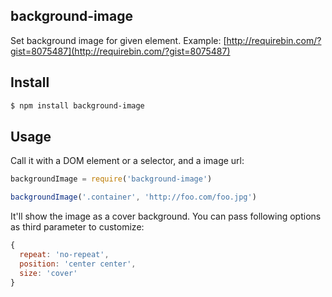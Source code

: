## background-image

Set background image for given element. Example: [http://requirebin.com/?gist=8075487](http://requirebin.com/?gist=8075487)

## Install

```bash
$ npm install background-image
```

## Usage

Call it with a DOM element or a selector, and a image url:

```js
backgroundImage = require('background-image')

backgroundImage('.container', 'http://foo.com/foo.jpg')
```

It'll show the image as a cover background. You can pass following options as third parameter to customize:

```js
{
  repeat: 'no-repeat',
  position: 'center center',
  size: 'cover'
}
```
